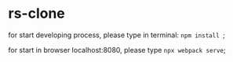 # rs-clone


for start developing process, please type in terminal: `npm install `;

for start in browser localhost:8080, please type `npx webpack serve`;

